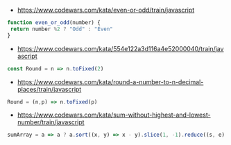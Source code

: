 * https://www.codewars.com/kata/even-or-odd/train/javascript
```js
function even_or_odd(number) {
 return number %2 ? "Odd" : "Even"
}
```
* https://www.codewars.com/kata/554e122a3d116a4e52000040/train/javascript
```js
const Round = n => n.toFixed(2)
```
* https://www.codewars.com/kata/round-a-number-to-n-decimal-places/train/javascript
```js
Round = (n,p) => n.toFixed(p)
```
* https://www.codewars.com/kata/sum-without-highest-and-lowest-number/train/javascript
```js
sumArray = a => a ? a.sort((x, y) => x - y).slice(1, -1).reduce((s, e) => s + e, 0) : 0
```
